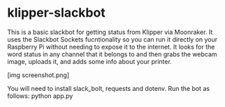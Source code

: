 # klipper-slackbot
This is a basic slackbot for getting status from Klipper via Moonraker.  It uses the Slackbot Sockets fucntionality so you can run it directly on your Raspberry Pi without needing to expose it to the internet. It looks for the word status in any channel that it belongs to and then grabs the webcam image, uploads it, and adds some info about your printer.  

[img screenshot.png]

You will need to install slack_bolt, requests and dotenv.  Run the bot as follows: python app.py